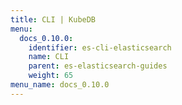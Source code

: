 ```yaml
---
title: CLI | KubeDB
menu:
  docs_0.10.0:
    identifier: es-cli-elasticsearch
    name: CLI
    parent: es-elasticsearch-guides
    weight: 65
menu_name: docs_0.10.0
---
```

